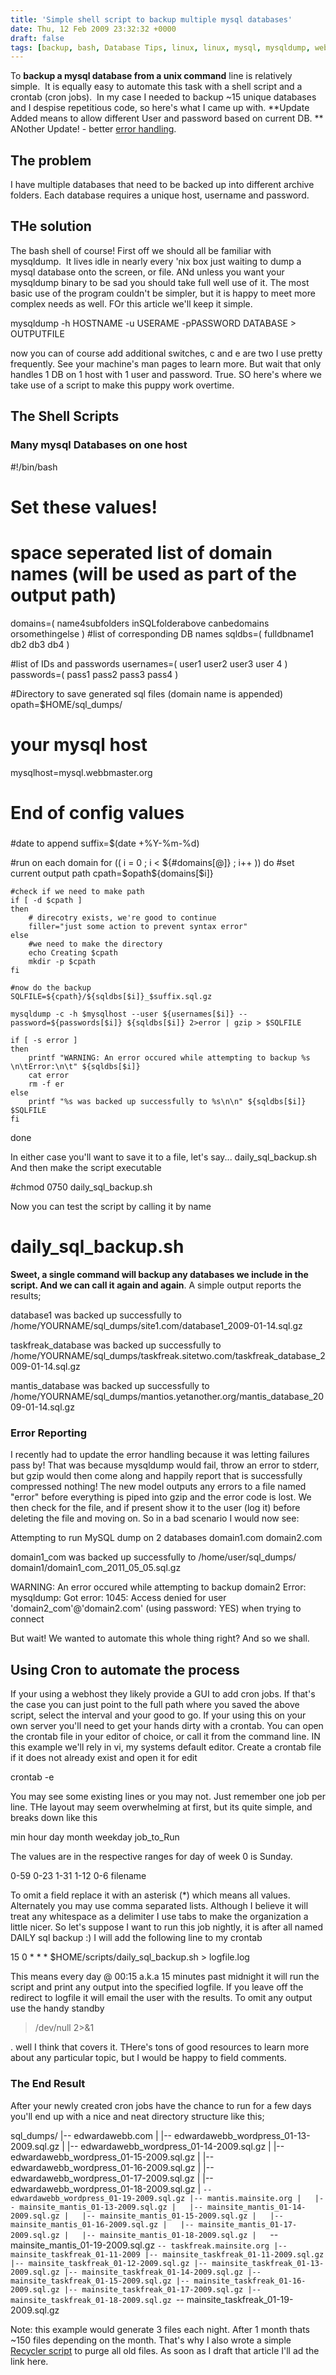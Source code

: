 ```yaml
---
title: 'Simple shell script to backup multiple mysql databases'
date: Thu, 12 Feb 2009 23:32:32 +0000
draft: false
tags: [backup, bash, Database Tips, linux, linux, mysql, mysqldump, web development]
---
```


To **backup a mysql database from a unix command** line is relatively simple.  It is equally easy to automate this task with a shell script and a crontab (cron jobs).  In my case I needed to backup ~15 unique databases and I despise repetitious code, so here's what I came up with. **Update Added means to allow different User and password based on current DB. ** ANother Update! - better [error handling](#error-handling).

The problem
-----------

I have multiple databases that need to be backed up into different archive folders. Each database requires a unique host, username and password.

THe solution
------------

The bash shell of course! First off we should all be familiar with mysqldump.  It lives idle in nearly every 'nix box just waiting to dump a mysql database onto the screen, or file. ANd unless you want your mysqldump binary to be sad you should take full well use of it. The most basic use of the program couldn't be simpler, but it is happy to meet more complex needs as well. FOr this article we'll keep it simple.

mysqldump -h HOSTNAME -u USERAME -pPASSWORD DATABASE > OUTPUTFILE

now you can of course add additional switches, c and e are two I use pretty frequently. See your machine's man pages to learn more. But wait that only handles 1 DB on 1 host with 1 user and password. True. SO here's where we take use of a script to make this puppy work overtime.

The Shell Scripts
-----------------

### Many mysql Databases on one host

#!/bin/bash

#####
# Set these values!
####


# space seperated list of domain names (will be used as part of the output path)
domains=( name4subfolders inSQLfolderabove canbedomains orsomethingelse )
#list of corresponding DB names
sqldbs=( fulldbname1 db2 db3 db4 )

#list of IDs and passwords
usernames=( user1 user2 user3 user 4 )
passwords=( pass1 pass2 pass3 pass4 )

#Directory to save generated sql files (domain name is appended)
opath=$HOME/sql_dumps/

# your mysql host
mysqlhost=mysql.webbmaster.org



#####
# End of config values
#####


#date to append
suffix=$(date +%Y-%m-%d)


#run on each domain
for (( i = 0 ; i < ${#domains[@]} ; i++ ))
do
	#set current output path
	cpath=$opath${domains[$i]}
	
	#check if we need to make path
	if [ -d $cpath ]
	then
		# direcotry exists, we're good to continue
		filler="just some action to prevent syntax error"
	else
		#we need to make the directory
		echo Creating $cpath
		mkdir -p $cpath
	fi

	#now do the backup
	SQLFILE=${cpath}/${sqldbs[$i]}_$suffix.sql.gz
	
	mysqldump -c -h $mysqlhost --user ${usernames[$i]} --password=${passwords[$i]} ${sqldbs[$i]} 2>error | gzip > $SQLFILE

	if [ -s error ]
	then	   
		printf "WARNING: An error occured while attempting to backup %s  \n\tError:\n\t" ${sqldbs[$i]} 
		cat error
		rm -f er
	else
		printf "%s was backed up successfully to %s\n\n" ${sqldbs[$i]} $SQLFILE
	fi
done

In either case you'll want to save it to a file, let's say... daily_sql_backup.sh And then make the script executable

#chmod 0750 daily_sql_backup.sh

Now you can test the script by calling it by name

# daily_sql_backup.sh

**Sweet, a single command will backup any databases we include in the script. And we can call it again and again**. A simple output reports the results;

database1 was backed up successfully to /home/YOURNAME/sql_dumps/site1.com/database1_2009-01-14.sql.gz

taskfreak_database was backed up successfully to /home/YOURNAME/sql_dumps/taskfreak.sitetwo.com/taskfreak_database_2009-01-14.sql.gz

mantis_database was backed up successfully to /home/YOURNAME/sql_dumps/mantios.yetanother.org/mantis_database_2009-01-14.sql.gz

### Error Reporting 

I recently had to update the error handling because it was letting failures pass by! That was because mysqldump would fail, throw an error to stderr, but gzip would then come along and happily report that is successfully compressed nothing! The new model outputs any errors to a file named "error" before everything is piped into gzip and the error code is lost. We then check for the file, and if present show it to the user (log it) before deleting the file and moving on. So in a bad scenario I would now see:

Attempting to run MySQL dump on 2 databases
domain1.com
domain2.com


domain1_com was backed up successfully to /home/user/sql_dumps/
domain1/domain1_com_2011_05_05.sql.gz

WARNING: An error occured while attempting to backup domain2 
        Error:
        mysqldump: Got error: 1045: Access denied for user 'domain2_com'@'domain2.com' (using password: YES) when trying to connect

But wait! We wanted to automate this whole thing right? And so we shall.

Using Cron to automate the process
----------------------------------

If your using a webhost they likely provide a GUI to add cron jobs. If that's the case you can just point to the full path where you saved the above script, select the interval and your good to go. If your using this on your own server you'll need to get your hands dirty with a crontab. You can open the crontab file in your editor of choice, or call it from the command line. IN this example we'll rely in vi, my systems default editor. Create a crontab file if it does not already exist and open it for edit

crontab -e

You may see some existing lines or you may not. Just remember one job per line. THe layout may seem overwhelming at first, but its quite simple, and breaks down like this

min     hour     day    month    weekday     job_to_Run

The values are in the respective ranges for day of week 0 is Sunday.

0-59    0-23     1-31    1-12     0-6        filename

To omit a field replace it with an asterisk (*) which means all values. Alternately you may use comma separated lists. Although I believe it will treat any whitespace as a delimiter I use tabs to make the organization a little nicer. So let's suppose I want to run this job nightly, it is after all named DAILY sql backup :) I will add the following line to my crontab

15    0     *    *   *     $HOME/scripts/daily_sql_backup.sh > logfile.log

This means every day @ 00:15 a.k.a 15 minutes past midnight it will run the script and print any output into the specified logfile. If you leave off the redirect to logfile it will email the user with the results. To omit any output use the handy standby

>/dev/null 2>&1

. well I think that covers it. THere's tons of good resources to learn more about any particular topic, but I would be happy to field comments.

### The End Result

After your newly created cron jobs have the chance to run for a few days you'll end up with a nice and neat directory structure like this;

sql_dumps/
|-- edwardawebb.com
|   |-- edwardawebb_wordpress_01-13-2009.sql.gz
|   |-- edwardawebb_wordpress_01-14-2009.sql.gz
|   |-- edwardawebb_wordpress_01-15-2009.sql.gz
|   |-- edwardawebb_wordpress_01-16-2009.sql.gz
|   |-- edwardawebb_wordpress_01-17-2009.sql.gz
|   |-- edwardawebb_wordpress_01-18-2009.sql.gz
|   `-- edwardawebb_wordpress_01-19-2009.sql.gz
|-- mantis.mainsite.org
|   |-- mainsite_mantis_01-13-2009.sql.gz
|   |-- mainsite_mantis_01-14-2009.sql.gz
|   |-- mainsite_mantis_01-15-2009.sql.gz
|   |-- mainsite_mantis_01-16-2009.sql.gz
|   |-- mainsite_mantis_01-17-2009.sql.gz
|   |-- mainsite_mantis_01-18-2009.sql.gz
|   `-- mainsite_mantis_01-19-2009.sql.gz
`-- taskfreak.mainsite.org
    |-- mainsite_taskfreak_01-11-2009
    |-- mainsite_taskfreak_01-11-2009.sql.gz
    |-- mainsite_taskfreak_01-12-2009.sql.gz
    |-- mainsite_taskfreak_01-13-2009.sql.gz
    |-- mainsite_taskfreak_01-14-2009.sql.gz
    |-- mainsite_taskfreak_01-15-2009.sql.gz
    |-- mainsite_taskfreak_01-16-2009.sql.gz
    |-- mainsite_taskfreak_01-17-2009.sql.gz
    |-- mainsite_taskfreak_01-18-2009.sql.gz
    `-- mainsite_taskfreak_01-19-2009.sql.gz

Note: this example would generate 3 files each night. After 1 month thats ~150 files depending on the month. That's why I also wrote a simple [Recycler script](https://blog.edwardawebb.com/linux/log-recycler-script) to purge all old files. As soon as I draft that article I'll ad the link here.

